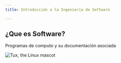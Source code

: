 ```yaml
---
title: Introducción a la Ingeniería de Software

---
```

##   ¿Que es Software?

Programas de computo y su documentación asociada 


![Tux, the Linux mascot](/assets/images/tux.png)
